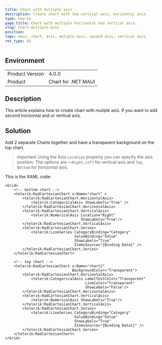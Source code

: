 ```yaml
---
title: Chart with multiple axis
description: Create chart with two vertical axis, horizontal axis.
type: how-to
page_title: Chart with multiple horizontal and vertical axis.
slug: chart-multiple-axis
position: 
tags: maui, chart, axis, muliple axis, second axis, vertical axis
res_type: kb
---
```


## Environment

<table>
	<tbody>
		<tr>
			<td>Product Version</td>
			<td>4.0.0</td>
		</tr>
		<tr>
			<td>Product</td>
			<td>Chart for .NET MAUI</td>
		</tr>
	</tbody>
</table>

## Description

This article explains how to create chart with muliple axis. If you want to add second horizontal and or vertical axis.

## Solution

Add 2 separate Charts together and have a transparent background on the top chart.

>important Using the Axis `Location` property you can specify the axis position. The options are &mdash;`Right`, `Left` for vertical axis and `Top`, `Bottom` for horizontal axis.

This is the XAML code:

```XAML
<Grid>
    <!-- bottom chart -->
    <telerik:RadCartesianChart x:Name="chart" >
        <telerik:RadCartesianChart.HorizontalAxis>
            <telerik:CategoricalAxis ShowLabels="True" />
        </telerik:RadCartesianChart.HorizontalAxis>
        <telerik:RadCartesianChart.VerticalAxis>
            <telerik:NumericalAxis Location="Right"
                                   ShowLabels="True"/>
        </telerik:RadCartesianChart.VerticalAxis>
        <telerik:RadCartesianChart.Series>
            <telerik:LineSeries CategoryBinding="Category"
                                ValueBinding="Value" 
                                ShowLabels="True"
                                ItemsSource="{Binding Data}" />
        </telerik:RadCartesianChart.Series>
    </telerik:RadCartesianChart>
        
    <!-- top chart -->
    <telerik:RadCartesianChart x:Name="chart2"
                               BackgroundColor="Transparent">
        <telerik:RadCartesianChart.HorizontalAxis>
            <telerik:CategoricalAxis LabelTextColor="Transparent" 
                                     LineColor="Transparent" 
                                     ShowLabels="False"/>
        </telerik:RadCartesianChart.HorizontalAxis>
        <telerik:RadCartesianChart.VerticalAxis>
            <telerik:NumericalAxis ShowLabels="True"/>
        </telerik:RadCartesianChart.VerticalAxis>
        <telerik:RadCartesianChart.Series>
            <telerik:LineSeries CategoryBinding="Category"
                                ValueBinding="Value" 
                                ShowLabels="True"
                                ItemsSource="{Binding Data1}" />
        </telerik:RadCartesianChart.Series>
    </telerik:RadCartesianChart>
</Grid>
```

